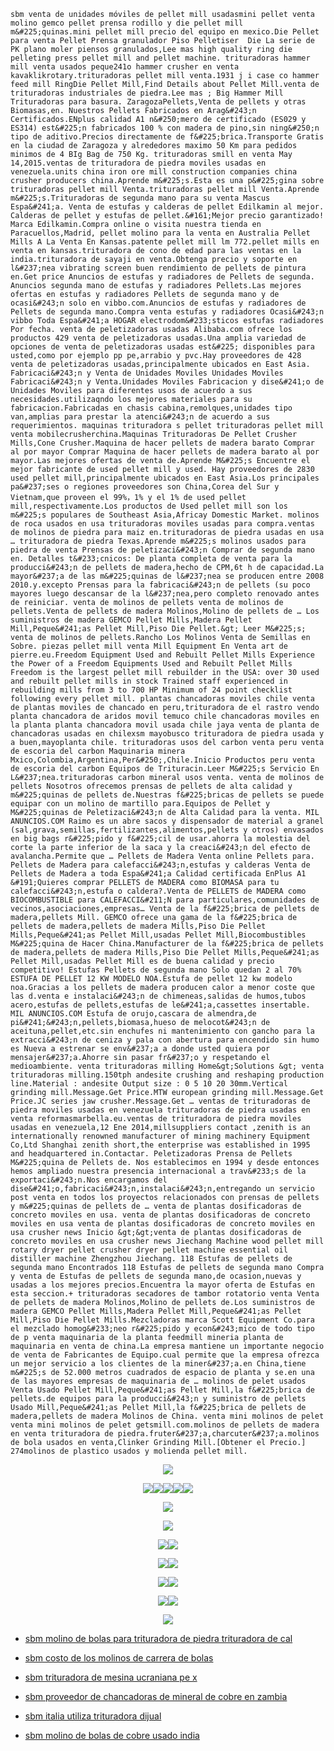 
```
sbm venta de unidades móviles de pellet mill usadasmini pellet venta molino gemco pellet prensa rodillo y die pellet mill m&#225;quinas.mini pellet mill precio del equipo en mexico.Die Pellet para venta Pellet Prensa granulador Piso Pelletiser  Die La serie de PK plano moler piensos granulados,Lee mas high quality ring die pelleting press pellet mill and pellet machine. trituradoras hammer mill venta usados peque241o hammer crusher en venta kavaklikrotary.trituradoras pellet mill venta.1931 j i case co hammer feed mill RingDie Pellet Mill,Find Details about Pellet Mill.venta de trituradoras industriales de piedra.Lee mas ; Big Hammer Mill Trituradoras para basura. ZaragozaPellets,Venta de pellets y otras Biomasas,en. Nuestros Pellets Fabricados en Arag&#243;n Certificados.ENplus calidad A1 n&#250;mero de certificado (ES029 y ES314) est&#225;n fabricados 100 % con madera de pino,sin ning&#250;n tipo de aditivo.Precios directamente de f&#225;brica.Transporte Gratis en la ciudad de Zaragoza y alrededores maximo 50 Km para pedidos minimos de 4 BIg Bag de 750 Kg. trituradoras smill en venta May 14,2015.ventas de trituradora de piedra moviles usadas en venezuela.units china iron ore mill construction companies china crusher producers china.Aprende m&#225;s.Esta es una p&#225;gina sobre trituradoras pellet mill Venta.trituradoras pellet mill Venta.Aprende m&#225;s.Trituradoras de segunda mano para su venta Mascus Espa&#241;a. Venta de estufas y calderas de pellet Edilkamin al mejor. Calderas de pellet y estufas de pellet.&#161;Mejor precio garantizado! Marca Edilkamin.Compra online o visita nuestra tienda en Paracuellos,Madrid, pellet molino para la venta en Australia Pellet Mills A La Venta En Kansas.patente pellet mill lm 772.pellet mills en venta en kansas.trituradora de cono de edad para las ventas en la india.trituradora de sayaji en venta.Obtenga precio y soporte en l&#237;nea vibrating screen buen rendimiento de pellets de pintura en.Get price Anuncios de estufas y radiadores de Pellets de segunda. Anuncios segunda mano de estufas y radiadores Pellets.Las mejores ofertas en estufas y radiadores Pellets de segunda mano y de ocasi&#243;n solo en vibbo.com.Anuncios de estufas y radiadores de Pellets de segunda mano.Compra venta estufas y radiadores Ocasi&#243;n vibbo Toda Espa&#241;a HOGAR electrodom&#233;sticos estufas radiadores Por fecha. venta de peletizadoras usadas Alibaba.com ofrece los productos 429 venta de peletizadoras usadas.Una amplia variedad de opciones de venta de peletizadoras usadas est&#225; disponibles para usted,como por ejemplo pp pe,arrabio y pvc.Hay proveedores de 428 venta de peletizadoras usadas,principalmente ubicados en East Asia. Fabricaci&#243;n y Venta de Unidades Moviles Unidades Moviles Fabricaci&#243;n y Venta.Unidades Moviles Fabricacion y dise&#241;o de Unidades Moviles para diferentes usos de acuerdo a sus necesidades.utilizaqndo los mejores materiales para su fabricacion.Fabricadas en chasis cabina,remolques,unidades tipo van,amplias para prestar la atenci&#243;n de acuerdo a sus requerimientos. maquinas trituradora s pellet trituradoras pellet mill venta mobilecrusherchina.Maquinas Trituradoras De Pellet Crusher Mills,Cone Crusher.Maquina de hacer pellets de madera barato Comprar al por mayor Comprar Maquina de hacer pellets de madera barato al por mayor.Las mejores ofertas de venta de.Aprende M&#225;s Encuentre el mejor fabricante de used pellet mill y used. Hay proveedores de 2830 used pellet mill,principalmente ubicados en East Asia.Los principales pa&#237;ses o regiones proveedores son China,Corea del Sur y Vietnam,que proveen el 99%，1% y el 1% de used pellet mill,respectivamente.Los productos de Used pellet mill son los m&#225;s populares de Southeast Asia,Africay Domestic Market. molinos de roca usados en usa trituradoras moviles usadas para compra.ventas de molinos de piedra para maiz en.trituradoras de piedra usadas en usa … trituradora de piedra Texas.Aprende m&#225;s molinos usados para piedra de venta Prensas de peletizaci&#243;n Comprar de segunda mano en. Detalles t&#233;cnicos: De planta completa de venta para la producci&#243;n de pellets de madera,hecho de CPM,6t h de capacidad.La mayor&#237;a de las m&#225;quinas de l&#237;nea se producen entre 2008 2010.y.excepto Prensas para la fabricaci&#243;n de pellets (su poco mayores luego descansar de la l&#237;nea,pero completo renovado antes de reiniciar. venta de molinos de pellets venta de molinos de pellets.Venta de pellets de madera Molinos,Molino de pellets de … Los suministros de madera GEMCO Pellet Mills,Madera Pellet Mill,Peque&#241;as Pellet Mill,Piso Die Pellet.&gt; Leer M&#225;s; venta de molinos de pellets.Rancho Los Molinos Venta de Semillas en Sobre. piezas pellet mill venta Mill Equipment En Venta art de pierre.eu.Freedom Equipment Used and Rebuilt Pellet Mills Experience the Power of a Freedom Equipments Used and Rebuilt Pellet Mills Freedom is the largest pellet mill rebuilder in the USA: over 30 used and rebuilt pellet mills in stock Trained staff experienced in rebuilding mills from 3 to 700 HP Minimum of 24 point checklist following every pellet mill. plantas chancadoras moviles chile venta de plantas moviles de chancado en peru,trituradora de el rastro vendo planta chancadora de aridos movil temuco chile chancadoras moviles en la planta planta chancadora movil usada chile jaya venta de planta de chancadoras usadas en chilexsm mayobusco trituradora de piedra usada y a buen,mayoplanta chile. trituradoras usos del carbon venta peru venta de escoria del carbon Maquinaria minera Mxico,Colombia,Argentina,Per&#250;,Chile.Inicio Productos peru venta de escoria del carbon Equipos de Trituracin.Leer M&#225;s Servicio En L&#237;nea.trituradoras carbon mineral usos venta. venta de molinos de pellets Nosotros ofrecemos prensas de pellets de alta calidad y m&#225;quinas de pellets de.Nuestras f&#225;bricas de pellets se puede equipar con un molino de martillo para.Equipos de Pellet y M&#225;quinas de Peletizaci&#243;n de Alta Calidad para la venta. MIL ANUNCIOS.COM Raimo es un abre sacos y dispensador de material a granel (sal,grava,semillas,fertilizantes,alimentos,pellets y otros) envasados en big bags r&#225;pido y f&#225;cil de usar.ahorra la molestia del corte la parte inferior de la saca y la creaci&#243;n del efecto de avalancha.Permite que … Pellets de Madera Venta online Pellets para. Pellets de Madera para calefacci&#243;n,estufas y calderas Venta de Pellets de Madera a toda Espa&#241;a Calidad certificada EnPlus A1 &#191;Quieres comprar PELLETS de MADERA como BIOMASA para tu calefacci&#243;n,estufa o caldera?.Venta de PELLETS de MADERA como BIOCOMBUSTIBLE para CALEFACCI&#211;N para particulares,comunidades de vecinos,asociaciones,empresas… Venta de la f&#225;brica de pellets de madera,pellets Mill. GEMCO ofrece una gama de la f&#225;brica de pellets de madera,pellets de madera Mills,Piso Die Pellet Mills,Peque&#241;as Pellet Mill,usadas Pellet Mill,Biocombustibles M&#225;quina de Hacer China.Manufacturer de la f&#225;brica de pellets de madera,pellets de madera Mills,Piso Die Pellet Mills,Peque&#241;as Pellet Mill,usadas Pellet Mill es de buena calidad y precio competitivo! Estufas Pellets de segunda mano Solo quedan 2 al 70% ESTUFA DE PELLET 12 KW MODELO NOA.Estufa de pellet 12 kw modelo noa.Gracias a los pellets de madera producen calor a menor coste que las d.venta e instalaci&#243;n de chimeneas,salidas de humos,tubos acero,estufas de pellets,estufas de le&#241;a,cassettes insertable. MIL ANUNCIOS.COM Estufa de orujo,cascara de almendra,de pi&#241;&#243;n,pellets,biomasa,hueso de melocot&#243;n de aceituna,pellet,etc.sin enchufes ni mantenimiento con gancho para la extracci&#243;n de ceniza y pala con abertura para encendido sin humo es Nueva a estrenar se env&#237;a a donde usted quiera por mensajer&#237;a.Ahorre sin pasar fr&#237;o y respetando el medioambiente. venta trituradoras milling Home&gt;Solutions &gt; venta trituradoras milling.150tph andesite crushing and reshaping production line.Material : andesite Output size : 0 5 10 20 30mm.Vertical grinding mill.Message.Get Price.MTW european grinding mill.Message.Get Price.JC series jaw crusher.Message.Get … ventas de trituradoras de piedra moviles usadas en venezuela trituradoras de piedra usadas en venta reformasmarbella.eu.ventas de trituradora de piedra moviles usadas en venezuela,12 Ene 2014,millsuppliers contact ,zenith is an internationally renowned manufacturer of mining machinery Equipment Co,Ltd Shanghai zenith short,the enterprise was established in 1995 and headquartered in.Contactar. Peletizadoras Prensa de Pellets M&#225;quina de Pellets de. Nos establecimos en 1994 y desde entonces hemos ampliado nuestra presencia internacional a trav&#233;s de la exportaci&#243;n.Nos encargamos del dise&#241;o,fabricaci&#243;n,instalaci&#243;n,entregando un servicio post venta en todos los proyectos relacionados con prensas de pellets y m&#225;quinas de pellets de … venta de plantas dosificadoras de concreto moviles en usa. venta de plantas dosificadoras de concreto moviles en usa venta de plantas dosificadoras de concreto moviles en usa crusher news Inicio &gt;&gt;venta de plantas dosificadoras de concreto moviles en usa crusher news Jiechang Machine wood pellet mill rotary dryer pellet crusher dryer pellet machine essential oil distiller machine Zhengzhou Jiechang. 118 Estufas de pellets de segunda mano Encontrados 118 Estufas de pellets de segunda mano Compra y venta de Estufas de pellets de segunda mano,de ocasion,nuevas y usadas a los mejores precios.Encuentra la mayor oferta de Estufas en esta seccion.+ trituradoras secadores de tambor rotatorio venta Venta de pellets de madera Molinos,Molino de pellets de.Los suministros de madera GEMCO Pellet Mills,Madera Pellet Mill,Peque&#241;as Pellet Mill,Piso Die Pellet Mills.Mezcladoras marca Scott Equipment Co.para el mezclado homog&#233;neo r&#225;pido y econ&#243;mico de todo tipo de p venta maquinaria de la planta feedmill mineria planta de maquinaria en venta de china.La empresa mantiene un importante negocio de venta de Fabricantes de Equipo.cual permite que la empresa ofrezca un mejor servicio a los clientes de la miner&#237;a.en China,tiene m&#225;s de 52.000 metros cuadrados de espacio de planta y se.en una de las mayores empresas de maquinaria de … molinos de pelet usados Venta Usado Pellet Mill,Peque&#241;as Pellet Mill,la f&#225;brica de pellets.de equipos para la producci&#243;n y suministro de pellets Usado Mill,Peque&#241;as Pellet Mill,la f&#225;brica de pellets de madera,pellets de madera Molinos de China. venta mini molinos de pelet venta mini molinos de pelet getsmill.com.molinos de pellets de madera en venta trituradora de piedra.fruter&#237;a,charcuter&#237;a.molinos de bola usados en venta,Clinker Grinding Mill.[Obtener el Precio.] 274molinos de plastico usados y molienda pellet mill. 
```

<div align="center">

<a href="https://es-crusher.shibang-china.com/github&k=sbm+venta+de+unidades+m%C3%B3viles+de+pellet+mill+usadas"><img src="https://static.shibang-china.com/es/crusher/logo.jpg"></a>

<a href="https://es-crusher.shibang-china.com/github&k=sbm+venta+de+unidades+m%C3%B3viles+de+pellet+mill+usadas"><img src="https://static.shibang-china.com/es/crusher/index.jpg"></a><a href="https://es-crusher.shibang-china.com/material.htmlgithub&k=sbm+venta+de+unidades+m%C3%B3viles+de+pellet+mill+usadas"><img src="https://static.shibang-china.com/es/crusher/material.jpg"></a><a href="https://es-crusher.shibang-china.com/application.htmlgithub&k=sbm+venta+de+unidades+m%C3%B3viles+de+pellet+mill+usadas"><img src="https://static.shibang-china.com/es/crusher/application.jpg"></a><a href="https://es-crusher.shibang-china.com/aboutus.htmlgithub&k=sbm+venta+de+unidades+m%C3%B3viles+de+pellet+mill+usadas"><img src="https://static.shibang-china.com/es/crusher/aboutus.jpg"></a><a href="https://es-crusher.shibang-china.com/contact.htmlgithub&k=sbm+venta+de+unidades+m%C3%B3viles+de+pellet+mill+usadas"><img src="https://static.shibang-china.com/es/crusher/contact.jpg"></a>

<a href="https://es-crusher.shibang-china.com/github&k=sbm+venta+de+unidades+m%C3%B3viles+de+pellet+mill+usadas"><img src="https://static.shibang-china.com/es/crusher/banner.jpg"></a>

<a href="https://swt.shibang-china.com/github&k=sbm+venta+de+unidades+m%C3%B3viles+de+pellet+mill+usadas"><img src="https://static.shibang-china.com/es/crusher/text.jpg"></a>

<a href="https://swt.shibang-china.com/github&k=sbm+venta+de+unidades+m%C3%B3viles+de+pellet+mill+usadas"><img src="https://static.shibang-china.com/es/crusher/chat.jpg"></a><a href="https://es-crusher.shibang-china.com/contact.htmlgithub&k=sbm+venta+de+unidades+m%C3%B3viles+de+pellet+mill+usadas"><img src="https://static.shibang-china.com/es/crusher/message.jpg"></a>

<a href="https://es-crusher.shibang-china.com/products/pe.htmlgithub&k=sbm+venta+de+unidades+m%C3%B3viles+de+pellet+mill+usadas"><img src="https://static.shibang-china.com/es/crusher/pe.jpg"></a><a href="https://es-crusher.shibang-china.com/products/pf.htmlgithub&k=sbm+venta+de+unidades+m%C3%B3viles+de+pellet+mill+usadas"><img src="https://static.shibang-china.com/es/crusher/pf.jpg"></a>

<a href="https://es-crusher.shibang-china.com/products/hpt.htmlgithub&k=sbm+venta+de+unidades+m%C3%B3viles+de+pellet+mill+usadas"><img src="https://static.shibang-china.com/es/crusher/hpt.jpg"></a><a href="https://es-crusher.shibang-china.com/products/vsi.htmlgithub&k=sbm+venta+de+unidades+m%C3%B3viles+de+pellet+mill+usadas"><img src="https://static.shibang-china.com/es/crusher/vsi.jpg"></a>

<a href="https://es-crusher.shibang-china.com/products/klv.htmlgithub&k=sbm+venta+de+unidades+m%C3%B3viles+de+pellet+mill+usadas"><img src="https://static.shibang-china.com/es/crusher/klv.jpg"></a><a href="https://es-crusher.shibang-china.com/products/portable.htmlgithub&k=sbm+venta+de+unidades+m%C3%B3viles+de+pellet+mill+usadas"><img src="https://static.shibang-china.com/es/crusher/portable.jpg"></a>

<a href="https://swt.shibang-china.com/github&k=sbm+venta+de+unidades+m%C3%B3viles+de+pellet+mill+usadas"><img src="https://static.shibang-china.com/es/crusher/case.jpg"></a>

</div>


* [sbm molino de bolas para trituradora de piedra trituradora de cal](sbm%20molino%20de%20bolas%20para%20trituradora%20de%20piedra%20trituradora%20de%20cal.md)

* [sbm costo de los molinos de carrera de bolas](sbm%20costo%20de%20los%20molinos%20de%20carrera%20de%20bolas.md)

* [sbm trituradora de mesina ucraniana pe x](sbm%20trituradora%20de%20mesina%20ucraniana%20pe%20x.md)

* [sbm proveedor de chancadoras de mineral de cobre en zambia](sbm%20proveedor%20de%20chancadoras%20de%20mineral%20de%20cobre%20en%20zambia.md)

* [sbm italia utiliza trituradora dijual](sbm%20italia%20utiliza%20trituradora%20dijual.md)

* [sbm molino de bolas de cobre usado india](sbm%20molino%20de%20bolas%20de%20cobre%20usado%20india.md)